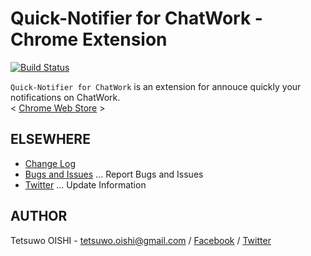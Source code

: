 Quick-Notifier for ChatWork - Chrome Extension
============================================

[![Build Status](https://secure.travis-ci.org/tetsuwo/quick-notifier-for-chatwork-chrome.ext.png?branch=master)](https://travis-ci.org/tetsuwo/quick-notifier-for-chatwork-chrome.ext)

`Quick-Notifier for ChatWork` is an extension for annouce quickly your notifications on ChatWork.  
< [Chrome Web Store](https://chrome.google.com/webstore/detail/gdefhppjmapmooojcbdbbpgakejfnhec) >



ELSEWHERE
---------

- [Change Log](https://github.com/tetsuwo/quick-notifier-for-chatwork-chrome.ext/blob/master/CHANGELOG.md)
- [Bugs and Issues](https://github.com/tetsuwo/quick-notifier-for-chatwork-chrome.ext/issues)
  ... Report Bugs and Issues
- [Twitter](https://twitter.com/chatwork_checker)
  ... Update Information



AUTHOR
------

Tetsuwo OISHI - 
tetsuwo.oishi@gmail.com / 
[Facebook](http://fb.me/tetsuwo) /
[Twitter](http://twitter.com/tetsukamp)


